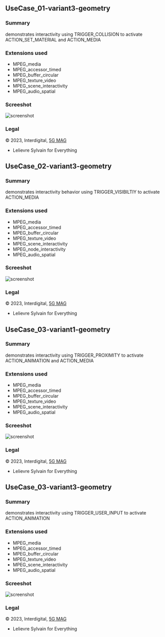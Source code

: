 
## UseCase_01-variant3-geometry

### Summary
demonstrates interactivity using TRIGGER_COLLISION to activate ACTION_SET_MATERIAL and ACTION_MEDIA


### Extensions used

- MPEG_media
- MPEG_accessor_timed
- MPEG_buffer_circular
- MPEG_texture_video
- MPEG_scene_interactivity
- MPEG_audio_spatial

### Screeshot
![screenshot](metadata/UseCase_01-variant3-geometry.jpg)

### Legal

&#169; 2023, Interdigital, <a alt="license" href="https://www.5g-mag.com/license">5G MAG</a>

  - Lelievre Sylvain for Everything


## UseCase_02-variant3-geometry

### Summary
demonstrates interactivity behavior using TRIGGER_VISIBILTIY to activate ACTION_MEDIA


### Extensions used

- MPEG_media
- MPEG_accessor_timed
- MPEG_buffer_circular
- MPEG_texture_video
- MPEG_scene_interactivity
- MPEG_node_interactivity
- MPEG_audio_spatial

### Screeshot
![screenshot](metadata/UseCase_02-variant3-geometry.jpg)

### Legal

&#169; 2023, Interdigital, <a alt="license" href="https://www.5g-mag.com/license">5G MAG</a>

  - Lelievre Sylvain for Everything


## UseCase_03-variant1-geometry

### Summary
demonstrates interactivity using TRIGGER_PROXIMITY to activate ACTION_ANIMATION and ACTION_MEDIA


### Extensions used

- MPEG_media
- MPEG_accessor_timed
- MPEG_buffer_circular
- MPEG_texture_video
- MPEG_scene_interactivity
- MPEG_audio_spatial

### Screeshot
![screenshot](metadata/UseCase_03-variant1-geometry.jpg)

### Legal

&#169; 2023, Interdigital, <a alt="license" href="https://www.5g-mag.com/license">5G MAG</a>

  - Lelievre Sylvain for Everything


## UseCase_03-variant3-geometry

### Summary
demonstrates interactivity using TRIGGER_USER_INPUT to activate ACTION_ANIMATION


### Extensions used

- MPEG_media
- MPEG_accessor_timed
- MPEG_buffer_circular
- MPEG_texture_video
- MPEG_scene_interactivity
- MPEG_audio_spatial

### Screeshot
![screenshot](metadata/UseCase_03-variant3-geometry.jpg)

### Legal

&#169; 2023, Interdigital, <a alt="license" href="https://www.5g-mag.com/license">5G MAG</a>

  - Lelievre Sylvain for Everything
